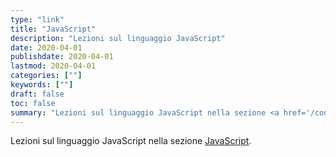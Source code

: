 ```yaml
---
type: "link"
title: "JavaScript"
description: "Lezioni sul linguaggio JavaScript"
date: 2020-04-01
publishdate: 2020-04-01
lastmod: 2020-04-01
categories: [""]
keywords: [""]
draft: false
toc: false
summary: "Lezioni sul linguaggio JavaScript nella sezione <a href='/coding/web/javascript'>JavaScript</a>"
---
```


Lezioni sul linguaggio JavaScript nella sezione <a href='/coding/web/javascript'>JavaScript</a>.
